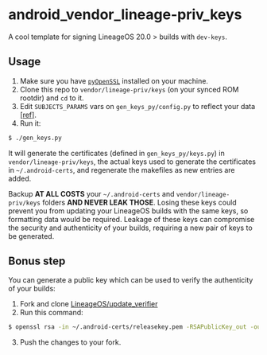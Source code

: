 # android_vendor_lineage-priv_keys

A cool template for signing LineageOS 20.0 > builds with `dev-keys`.

## Usage

1. Make sure you have [`pyOpenSSL`](https://pypi.org/project/pyOpenSSL/) installed on your machine.
2. Clone this repo to `vendor/lineage-priv/keys` (on your synced ROM rootdir) and `cd` to it.
3. Edit `SUBJECTS_PARAMS` vars on `gen_keys_py/config.py` to reflect your data [[ref]](https://learn.microsoft.com/en-us/previous-versions/windows/desktop/ldap/distinguished-names).
4. Run it:

```bash
$ ./gen_keys.py
```

It will generate the certificates (defined in `gen_keys_py/keys.py`) in `vendor/lineage-priv/keys`, the actual keys used to generate the certificates in `~/.android-certs`, and regenerate the makefiles as new entries are added.

Backup **AT ALL COSTS** your `~/.android-certs` and `vendor/lineage-priv/keys` folders **AND NEVER LEAK THOSE**. Losing these keys could prevent you from updating your LineageOS builds with the same keys, so formatting data would be required. Leakage of these keys can compromise the security and authenticity of your builds, requiring a new pair of keys to be generated.

## Bonus step

You can generate a public key which can be used to verify the authenticity of your builds:

1. Fork and clone [LineageOS/update_verifier](https://github.com/LineageOS/update_verifier)
2. Run this command:

```bash
$ openssl rsa -in ~/.android-certs/releasekey.pem -RSAPublicKey_out -out lineageos_pubkey
```

3. Push the changes to your fork.

